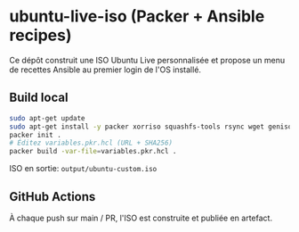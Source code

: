 # ubuntu-live-iso (Packer + Ansible recipes)

Ce dépôt construit une ISO Ubuntu Live personnalisée et propose un menu de recettes Ansible au premier login de l'OS installé.

## Build local
```bash
sudo apt-get update
sudo apt-get install -y packer xorriso squashfs-tools rsync wget genisoimage isolinux syslinux-utils git ca-certificates
packer init .
# Éditez variables.pkr.hcl (URL + SHA256)
packer build -var-file=variables.pkr.hcl .
```

ISO en sortie: `output/ubuntu-custom.iso`

## GitHub Actions
À chaque push sur main / PR, l'ISO est construite et publiée en artefact.
